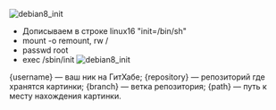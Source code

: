 ![debian8_init](http://webdesign.ru.net/images/Heydon_min.jpg)

- Дописываем в строке linux16 "init=/bin/sh"
- mount -o remount, rw /
- passwd root
- exec /sbin/init
![debian8_init](https://github.com/kyourselfer/{repository}/raw/{branch}/{path}/image.png)

{username} — ваш ник на ГитХабе;
{repository} — репозиторий где хранятся картинки;
{branch} — ветка репозитория;
{path} — путь к месту нахождения картинки.
